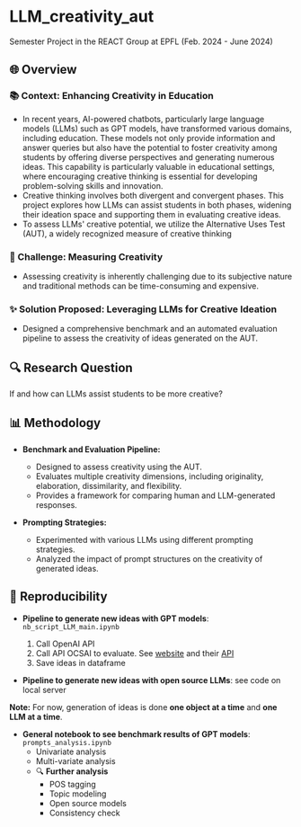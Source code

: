 # LLM_creativity_aut

Semester Project in the REACT Group at EPFL (Feb. 2024 - June 2024)

## 🌐 Overview

### 📚 Context: Enhancing Creativity in Education

- In recent years, AI-powered chatbots, particularly large language models (LLMs) such as GPT models, have transformed various domains, including education. These models not only provide information and answer queries but also have the potential to foster creativity among students by offering diverse perspectives and generating numerous ideas. This capability is particularly valuable in educational settings, where encouraging creative thinking is essential for developing problem-solving skills and innovation.
- Creative thinking involves both divergent and convergent phases. This project explores how LLMs can assist students in both phases, widening their ideation space and supporting them in evaluating creative ideas.
- To assess LLMs' creative potential, we utilize the Alternative Uses Test (AUT), a widely recognized measure of creative thinking

### 🚧 Challenge: Measuring Creativity
- Assessing creativity is inherently challenging due to its subjective nature and traditional methods can be time-consuming and expensive.

### ✨ Solution Proposed: Leveraging LLMs for Creative Ideation
- Designed a comprehensive benchmark and an automated evaluation pipeline to assess the creativity of ideas generated on the AUT.

## 🔍 Research Question

If and how can LLMs assist students to be more creative?

## 📊 Methodology
- **Benchmark and Evaluation Pipeline:**

  - Designed to assess creativity using the AUT.
  - Evaluates multiple creativity dimensions, including originality, elaboration, dissimilarity, and flexibility.
  - Provides a framework for comparing human and LLM-generated responses.
    
- **Prompting Strategies:**

  - Experimented with various LLMs using different prompting strategies.
  - Analyzed the impact of prompt structures on the creativity of generated ideas.

## 🔁 Reproducibility

- **Pipeline to generate new ideas with GPT models**: `nb_script_LLM_main.ipynb`
  1. Call OpenAI API
  2. Call API OCSAI to evaluate. See [website](https://openscoring.du.edu/scoringllm) and their [API](https://openscoring.du.edu/docs)
  4. Save ideas in dataframe

- **Pipeline to generate new ideas with open source LLMs**: see code on local server

**Note:** For now, generation of ideas is done **one object at a time** and **one LLM at a time**.

- **General notebook to see benchmark results of GPT models**: `prompts_analysis.ipynb`
    - Univariate analysis
    - Multi-variate analysis
  - 🔍 **Further analysis**
    - POS tagging
    - Topic modeling
    - Open source models
    - Consistency check
